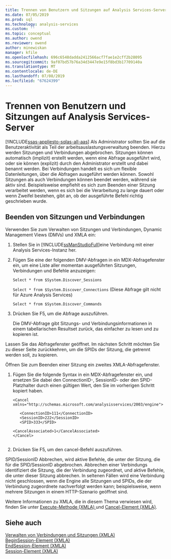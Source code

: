 ```yaml
---
title: Trennen von Benutzern und Sitzungen auf Analysis Services-Server | Microsoft-Dokumentation
ms.date: 07/05/2019
ms.prod: sql
ms.technology: analysis-services
ms.custom: ''
ms.topic: conceptual
ms.author: owend
ms.reviewer: owend
author: minewiskan
manager: kfile
ms.openlocfilehash: 696c6548dadda2412566acf7fae1e2cff2b28095
ms.sourcegitcommit: 9af07bd57b76a34d3447e9e15f8bd3b17709140a
ms.translationtype: MT
ms.contentlocale: de-DE
ms.lasthandoff: 07/08/2019
ms.locfileid: "67624399"
---
```

# <a name="disconnect-users-and-sessions-on-analysis-services-server"></a>Trennen von Benutzern und Sitzungen auf Analysis Services-Server
[!INCLUDE[ssas-appliesto-sqlas-all-aas](../../includes/ssas-appliesto-sqlas-all-aas.md)]
  Als Administrator sollten Sie auf die Benutzeraktivität als Teil der arbeitsauslastungsverwaltung beenden. Hierzu werden Sitzungen und Verbindungen abgebrochen. Sitzungen können automatisch (implizit) erstellt werden, wenn eine Abfrage ausgeführt wird, oder sie können (explizit) durch den Administrator erstellt und dabei benannt werden. Bei Verbindungen handelt es sich um flexible Datenleitungen, über die Abfragen ausgeführt werden können. Sowohl Sitzungen als auch Verbindungen können beendet werden, während sie aktiv sind. Beispielsweise empfiehlt es sich zum Beenden einer Sitzung verarbeitet werden, wenn es sich bei die Verarbeitung zu lange dauert oder wenn Zweifel bestehen, gibt an, ob der ausgeführte Befehl richtig geschrieben wurde.  
  
## <a name="ending-sessions-and-connections"></a>Beenden von Sitzungen und Verbindungen  
 Verwenden Sie zum Verwalten von Sitzungen und Verbindungen, Dynamic Management Views (DMVs) und XMLA ein:  
  
1.  Stellen Sie in [!INCLUDE[ssManStudioFull](../../includes/ssmanstudiofull-md.md)]eine Verbindung mit einer Analysis Services-Instanz her.  
  
2.  Fügen Sie eine der folgenden DMV-Abfragen in ein MDX-Abfragefenster ein, um eine Liste aller momentan ausgeführten Sitzungen, Verbindungen und Befehle anzuzeigen:  
  
     `Select * from $System.Discover_Sessions`  
  
     `Select * from $System.Discover_Connections`  (Diese Abfrage gilt nicht für Azure Analysis Services)
  
     `Select * from $System.Discover_Commands`  
  
3.  Drücken Sie F5, um die Abfrage auszuführen.  
  
     Die DMV-Abfrage gibt Sitzungs- und Verbindungsinformationen in einem tabellarischen Resultset zurück, das einfacher zu lesen und zu kopieren ist.  
  
 Lassen Sie das Abfragefenster geöffnet. Im nächsten Schritt möchten Sie zu dieser Seite zurückkehren, um die SPIDs der Sitzung, die getrennt werden soll, zu kopieren.  
  
 Öffnen Sie zum Beenden einer Sitzung ein zweites XMLA-Abfragefenster.  
  
1.  Fügen Sie die folgende Syntax in ein MDX-Abfragefenster ein, und ersetzen Sie dabei den ConnectionID-, SessionID- oder den SPID-Platzhalter durch einen gültigen Wert, den Sie im vorherigen Schritt kopiert haben.  
  
    ```  
    <Cancel xmlns="http://schemas.microsoft.com/analysisservices/2003/engine">  
  
       <ConnectionID>111</ConnectionID>  
       <SessionID>222</SessionID>  
       <SPID>333</SPID>  
  
    <CancelAssociated>1</CancelAssociated>  
    </Cancel>  
  
    ```  
  
2.  Drücken Sie F5, um den cancel-Befehl auszuführen.  

SPID/SessionID Abbrechen, wird aktive Befehle, die unter der Sitzung, die für die SPID/SessionID abgebrochen. Abbrechen einer Verbindungs identifiziert die Sitzung, die der Verbindung zugeordnet, und aktive Befehle, die unter dieser Sitzung abbrechen. In seltenen Fällen wird eine Verbindung nicht geschlossen, wenn die Engine alle Sitzungen und SPIDs, die der Verbindung zugeordnete nachverfolgt werden kann; beispielsweise, wenn mehrere Sitzungen in einem HTTP-Szenario geöffnet sind.   
  
Weitere Informationen zu XMLA, die in diesem Thema verwiesen wird, finden Sie unter [Execute-Methode &#40;XMLA&#41; ](https://docs.microsoft.com/bi-reference/xmla/xml-elements-methods-execute) und [Cancel-Element &#40;XMLA&#41;](https://docs.microsoft.com/bi-reference/xmla/xml-elements-commands/cancel-element-xmla).  
  
## <a name="see-also"></a>Siehe auch  
 [Verwalten von Verbindungen und Sitzungen &#40;XMLA&#41;](../../analysis-services/multidimensional-models-scripting-language-assl-xmla/managing-connections-and-sessions-xmla.md)   
 [BeginSession-Element &#40;XMLA&#41;](https://docs.microsoft.com/bi-reference/xmla/xml-elements-headers/beginsession-element-xmla)   
 [EndSession-Element &#40;XMLA&#41;](https://docs.microsoft.com/bi-reference/xmla/xml-elements-headers/endsession-element-xmla)   
 [Session-Element &#40;XMLA&#41;](https://docs.microsoft.com/bi-reference/xmla/xml-elements-headers/session-element-xmla)  
  
  
